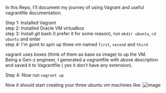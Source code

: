 In this Repo,
I'll document my journey of using Vagrant and useful vagrantfile documentation.

Step 1: Installed Vagrant\
step 2: Installed Oracle VM virtualbox\
step 3: Install git bash (I prefer it for some reason), run `mkdir ubuntu`, `cd ubuntu` and enter\
step 4: I'm goint to spin up three vm named `first`, `second` and `third`

vagrant uses boxes (think of them as base os image) to up the VM.\
Being a Gen-z engineer, I generated a vagrantfile with above description and saved it to Vagrantfile ( yes it don't have any extension).

Step 4: Now run `vagrant up`

Now it should start creating your three ubuntu vm machines like:
![image](https://github.com/sujoff/Testing-Vagrant/assets/91075040/a39cf95c-0ad9-4de9-a901-18dcb4a54095)



